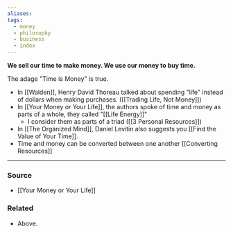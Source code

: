 ```yaml
---
aliases: 
tags:
  - money
  - philosophy
  - business
  - index
---
```

**We sell our time to make money. We use our money to buy time.**

The adage "Time is Money" is true. 

- In [[Walden]], Henry David Thoreau talked about spending "life" instead of dollars when making purchases. ([[Trading Life, Not Money]])
- In [[Your Money or Your Life]], the authors spoke of time and money as parts of a whole, they called "[[Life Energy]]"
    - I consider them as parts of a triad ([[3 Personal Resources]])
- In [[The Organized Mind]], Daniel Levitin also suggests you [[Find the Value of Your Time]].
- Time and money can be converted between one another [[Converting Resources]]

---

### Source
- [[Your Money or Your Life]]

### Related
- Above.